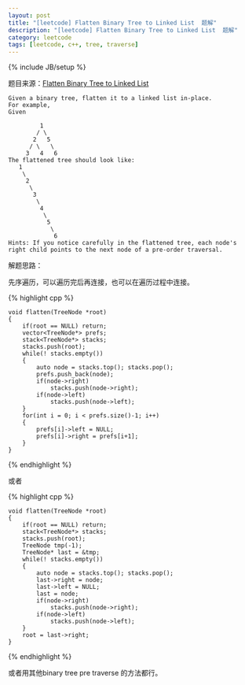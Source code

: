 ```yaml
---
layout: post
title: "[leetcode] Flatten Binary Tree to Linked List  题解"
description: "[leetcode] Flatten Binary Tree to Linked List  题解"
category: leetcode 
tags: [leetcode, c++, tree, traverse]
---
```

{% include JB/setup %}


题目来源：[Flatten Binary Tree to Linked List ](https://oj.leetcode.com/problems/flatten-binary-tree-to-linked-list/)

>

	Given a binary tree, flatten it to a linked list in-place.
	For example,
	Given
	
	         1
	        / \
	       2   5
	      / \   \
	     3   4   6
	The flattened tree should look like:
	   1
	    \
	     2
	      \
	       3
	        \
	         4
	          \
	           5
	            \
	             6
	Hints: If you notice carefully in the flattened tree, each node's right child points to the next node of a pre-order traversal.

解题思路：

先序遍历，可以遍历完后再连接，也可以在遍历过程中连接。

{% highlight cpp %}
	
	void flatten(TreeNode *root) 
    {
        if(root == NULL) return;
        vector<TreeNode*> prefs;
        stack<TreeNode*> stacks;
        stacks.push(root);
        while(! stacks.empty())
        {
            auto node = stacks.top(); stacks.pop();
            prefs.push_back(node);
            if(node->right)
                stacks.push(node->right);
            if(node->left)
                stacks.push(node->left);
        }
        for(int i = 0; i < prefs.size()-1; i++)
        {
            prefs[i]->left = NULL;
            prefs[i]->right = prefs[i+1];
        }
    }
{% endhighlight %}

或者

{% highlight cpp %}
	
	void flatten(TreeNode *root) 
    {
        if(root == NULL) return;
        stack<TreeNode*> stacks;
        stacks.push(root);
        TreeNode tmp(-1);
        TreeNode* last = &tmp;
        while(! stacks.empty())
        {
            auto node = stacks.top(); stacks.pop();
            last->right = node;
            last->left = NULL;
            last = node;
            if(node->right)
                stacks.push(node->right);
            if(node->left)
                stacks.push(node->left);
        }
        root = last->right;
    }
{% endhighlight %}

或者用其他binary tree pre traverse 的方法都行。
